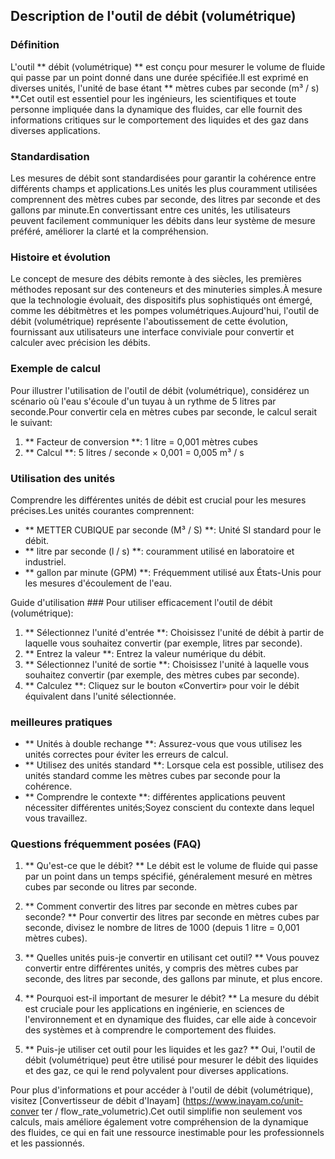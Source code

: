 ## Description de l'outil de débit (volumétrique)

### Définition
L'outil ** débit (volumétrique) ** est conçu pour mesurer le volume de fluide qui passe par un point donné dans une durée spécifiée.Il est exprimé en diverses unités, l'unité de base étant ** mètres cubes par seconde (m³ / s) **.Cet outil est essentiel pour les ingénieurs, les scientifiques et toute personne impliquée dans la dynamique des fluides, car elle fournit des informations critiques sur le comportement des liquides et des gaz dans diverses applications.

### Standardisation
Les mesures de débit sont standardisées pour garantir la cohérence entre différents champs et applications.Les unités les plus couramment utilisées comprennent des mètres cubes par seconde, des litres par seconde et des gallons par minute.En convertissant entre ces unités, les utilisateurs peuvent facilement communiquer les débits dans leur système de mesure préféré, améliorer la clarté et la compréhension.

### Histoire et évolution
Le concept de mesure des débits remonte à des siècles, les premières méthodes reposant sur des conteneurs et des minuteries simples.À mesure que la technologie évoluait, des dispositifs plus sophistiqués ont émergé, comme les débitmètres et les pompes volumétriques.Aujourd'hui, l'outil de débit (volumétrique) représente l'aboutissement de cette évolution, fournissant aux utilisateurs une interface conviviale pour convertir et calculer avec précision les débits.

### Exemple de calcul
Pour illustrer l'utilisation de l'outil de débit (volumétrique), considérez un scénario où l'eau s'écoule d'un tuyau à un rythme de 5 litres par seconde.Pour convertir cela en mètres cubes par seconde, le calcul serait le suivant:

1. ** Facteur de conversion **: 1 litre = 0,001 mètres cubes
2. ** Calcul **: 5 litres / seconde × 0,001 = 0,005 m³ / s

### Utilisation des unités
Comprendre les différentes unités de débit est crucial pour les mesures précises.Les unités courantes comprennent:
- ** METTER CUBIQUE par seconde (M³ / S) **: Unité SI standard pour le débit.
- ** litre par seconde (l / s) **: couramment utilisé en laboratoire et industriel.
- ** gallon par minute (GPM) **: Fréquemment utilisé aux États-Unis pour les mesures d'écoulement de l'eau.

Guide d'utilisation ###
Pour utiliser efficacement l'outil de débit (volumétrique):
1. ** Sélectionnez l'unité d'entrée **: Choisissez l'unité de débit à partir de laquelle vous souhaitez convertir (par exemple, litres par seconde).
2. ** Entrez la valeur **: Entrez la valeur numérique du débit.
3. ** Sélectionnez l'unité de sortie **: Choisissez l'unité à laquelle vous souhaitez convertir (par exemple, des mètres cubes par seconde).
4. ** Calculez **: Cliquez sur le bouton «Convertir» pour voir le débit équivalent dans l'unité sélectionnée.

### meilleures pratiques
- ** Unités à double rechange **: Assurez-vous que vous utilisez les unités correctes pour éviter les erreurs de calcul.
- ** Utilisez des unités standard **: Lorsque cela est possible, utilisez des unités standard comme les mètres cubes par seconde pour la cohérence.
- ** Comprendre le contexte **: différentes applications peuvent nécessiter différentes unités;Soyez conscient du contexte dans lequel vous travaillez.

### Questions fréquemment posées (FAQ)

1. ** Qu'est-ce que le débit? **
Le débit est le volume de fluide qui passe par un point dans un temps spécifié, généralement mesuré en mètres cubes par seconde ou litres par seconde.

2. ** Comment convertir des litres par seconde en mètres cubes par seconde? **
Pour convertir des litres par seconde en mètres cubes par seconde, divisez le nombre de litres de 1000 (depuis 1 litre = 0,001 mètres cubes).

3. ** Quelles unités puis-je convertir en utilisant cet outil? **
Vous pouvez convertir entre différentes unités, y compris des mètres cubes par seconde, des litres par seconde, des gallons par minute, et plus encore.

4. ** Pourquoi est-il important de mesurer le débit? **
La mesure du débit est cruciale pour les applications en ingénierie, en sciences de l'environnement et en dynamique des fluides, car elle aide à concevoir des systèmes et à comprendre le comportement des fluides.

5. ** Puis-je utiliser cet outil pour les liquides et les gaz? **
Oui, l'outil de débit (volumétrique) peut être utilisé pour mesurer le débit des liquides et des gaz, ce qui le rend polyvalent pour diverses applications.

Pour plus d'informations et pour accéder à l'outil de débit (volumétrique), visitez [Convertisseur de débit d'Inayam] (https://www.inayam.co/unit-conver ter / flow_rate_volumetric).Cet outil simplifie non seulement vos calculs, mais améliore également votre compréhension de la dynamique des fluides, ce qui en fait une ressource inestimable pour les professionnels et les passionnés.